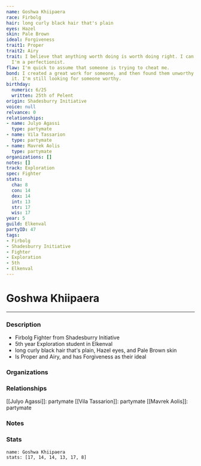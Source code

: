 ```yaml
---
name: Goshwa Khiipaera
race: Firbolg
hair: long curly black hair that's plain
eyes: Hazel
skin: Pale Brown
ideal: Forgiveness
trait1: Proper
trait2: Airy
trait: I believe that anything worth doing is worth doing right. I can't help it-
  I'm a perfectionist.
flaw: I'm quick to assume that someone is trying to cheat me.
bond: I created a great work for someone, and then found them unworthy to receive
  it. I'm still looking for someone worthy.
birthday:
  numeric: 6/25
  written: 25th of Pelent
origin: Shadesburry Initiative
voice: null
relvance: 0
relationships:
- name: Julyo Agassi
  type: partymate
- name: Vila Tassarion
  type: partymate
- name: Mavrek Aolis
  type: partymate
organizations: []
notes: []
track: Exploration
spec: Fighter
stats:
  cha: 8
  con: 14
  dex: 14
  int: 13
  str: 17
  wis: 17
year: 5
guild: Elkenval
partyID: 47
tags:
- Firbolg
- Shadesburry Initiative
- Fighter
- Exploration
- 5th
- Elkenval
---
```

# Goshwa Khiipaera
---
### Description
- Firbolg Fighter from Shadesburry Initiative
- 5th year Exploration student in Elkenval
- long curly black hair that's plain, Hazel eyes, and Pale Brown skin
- Is Proper and Airy, and has Forgiveness as their ideal

### Organizations

### Relationships
[[Julyo Agassi]]: partymate
[[Vila Tassarion]]: partymate
[[Mavrek Aolis]]: partymate

### Notes

### Stats
```statblock
name: Goshwa Khiipaera
stats: [17, 14, 14, 13, 17, 8]
```